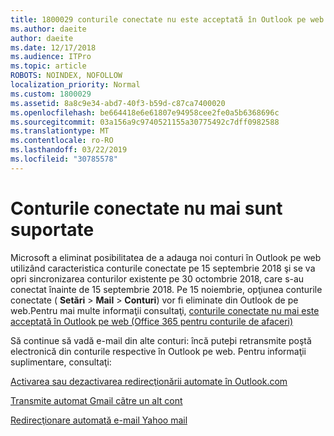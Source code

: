 ```yaml
---
title: 1800029 conturile conectate nu este acceptată în Outlook pe web
ms.author: daeite
author: daeite
ms.date: 12/17/2018
ms.audience: ITPro
ms.topic: article
ROBOTS: NOINDEX, NOFOLLOW
localization_priority: Normal
ms.custom: 1800029
ms.assetid: 8a8c9e34-abd7-40f3-b59d-c87ca7400020
ms.openlocfilehash: be664418e6e61807e94958cee2fe0a5b6368696c
ms.sourcegitcommit: 03a156a9c9740521155a30775492c7dff0982588
ms.translationtype: MT
ms.contentlocale: ro-RO
ms.lasthandoff: 03/22/2019
ms.locfileid: "30785578"
---
```

# <a name="connected-accounts-are-no-longer-supported"></a>Conturile conectate nu mai sunt suportate

Microsoft a eliminat posibilitatea de a adauga noi conturi în Outlook pe web utilizând caracteristica conturile conectate pe 15 septembrie 2018 şi se va opri sincronizarea conturilor existente pe 30 octombrie 2018, care s-au conectat înainte de 15 septembrie 2018. Pe 15 noiembrie, opţiunea conturile conectate ( **Setări** \> **Mail** \> **Conturi**) vor fi eliminate din Outlook de pe web.Pentru mai multe informaţii consultaţi, [conturile conectate nu mai este acceptată în Outlook pe web (Office 365 pentru conturile de afaceri)](https://support.office.com/article/Connected-accounts-is-no-longer-supported-in-Outlook-on-the-web-Office-365-for-business-accounts-5cc526bf-e928-4a99-8b9f-5e089df7d887)
  
Să continue să vadă e-mail din alte conturi: încă puteþi retransmite poştă electronică din conturile respective în Outlook pe web. Pentru informaţii suplimentare, consultaţi:
  
[Activarea sau dezactivarea redirecţionării automate în Outlook.com](https://go.microsoft.com/fwlink/?linkid=2038346)
  
[Transmite automat Gmail cãtre un alt cont](https://support.google.com/mail/answer/10957?hl=en)
  
[Redirecţionare automată e-mail Yahoo mail](https://help.yahoo.com/kb/SLN22028.mdl?guccounter=1)
  

